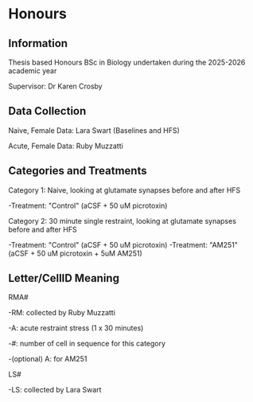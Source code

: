 # Honours
## Information
Thesis based Honours BSc in Biology undertaken during the 2025-2026 academic year

Supervisor: Dr Karen Crosby

## Data Collection
Naive, Female Data: Lara Swart (Baselines and HFS)

Acute, Female Data: Ruby Muzzatti

## Categories and Treatments
Category 1: Naive, looking at glutamate synapses before and after HFS

-Treatment: "Control" (aCSF + 50 uM picrotoxin)

Category 2: 30 minute single restraint, looking at glutamate synapses before and after HFS

-Treatment: "Control" (aCSF + 50 uM picrotoxin)
-Treatment: "AM251" (aCSF + 50 uM picrotoxin + 5uM AM251)

## Letter/CellID Meaning
RMA#

-RM: collected by Ruby Muzzatti

-A: acute restraint stress (1 x 30 minutes)

-#: number of cell in sequence for this category

-(optional) A: for AM251


LS#

-LS: collected by Lara Swart